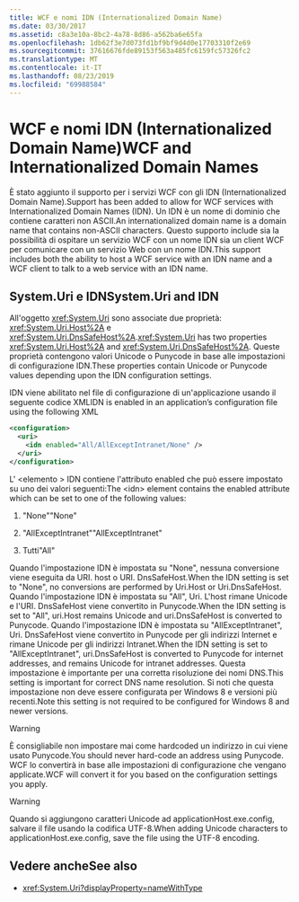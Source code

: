 ```yaml
---
title: WCF e nomi IDN (Internationalized Domain Name)
ms.date: 03/30/2017
ms.assetid: c8a3e10a-8bc2-4a78-8d86-a562ba6e65fa
ms.openlocfilehash: 1db62f3e7d073fd1bf9bf9d4d0e17703310f2e69
ms.sourcegitcommit: 37616676fde89153f563a485fc6159fc57326fc2
ms.translationtype: MT
ms.contentlocale: it-IT
ms.lasthandoff: 08/23/2019
ms.locfileid: "69988584"
---
```

# <a name="wcf-and-internationalized-domain-names"></a><span data-ttu-id="d2368-102">WCF e nomi IDN (Internationalized Domain Name)</span><span class="sxs-lookup"><span data-stu-id="d2368-102">WCF and Internationalized Domain Names</span></span>
<span data-ttu-id="d2368-103">È stato aggiunto il supporto per i servizi WCF con gli IDN (Internationalized Domain Name).</span><span class="sxs-lookup"><span data-stu-id="d2368-103">Support has been added to allow for WCF services with Internationalized Domain Names (IDN).</span></span> <span data-ttu-id="d2368-104">Un IDN è un nome di dominio che contiene caratteri non ASCII.</span><span class="sxs-lookup"><span data-stu-id="d2368-104">An internationalized domain name is a domain name that contains non-ASCII characters.</span></span> <span data-ttu-id="d2368-105">Questo supporto include sia la possibilità di ospitare un servizio WCF con un nome IDN sia un client WCF per comunicare con un servizio Web con un nome IDN.</span><span class="sxs-lookup"><span data-stu-id="d2368-105">This support includes both the ability to host a WCF service with an IDN name and a WCF client to talk to a web service with an IDN name.</span></span>  
  
## <a name="systemuri-and-idn"></a><span data-ttu-id="d2368-106">System.Uri e IDN</span><span class="sxs-lookup"><span data-stu-id="d2368-106">System.Uri and IDN</span></span>  
 <span data-ttu-id="d2368-107">All'oggetto <xref:System.Uri> sono associate due proprietà: <xref:System.Uri.Host%2A> e <xref:System.Uri.DnsSafeHost%2A>.</span><span class="sxs-lookup"><span data-stu-id="d2368-107"><xref:System.Uri> has two properties <xref:System.Uri.Host%2A> and <xref:System.Uri.DnsSafeHost%2A>.</span></span> <span data-ttu-id="d2368-108">Queste proprietà contengono valori Unicode o Punycode in base alle impostazioni di configurazione IDN.</span><span class="sxs-lookup"><span data-stu-id="d2368-108">These properties contain Unicode or Punycode values depending upon the IDN configuration settings.</span></span>  
  
 <span data-ttu-id="d2368-109">IDN viene abilitato nel file di configurazione di un'applicazione usando il seguente codice XML</span><span class="sxs-lookup"><span data-stu-id="d2368-109">IDN is enabled in an application’s configuration file using the following XML</span></span>  
  
```xml  
<configuration>  
  <uri>  
    <idn enabled="All/AllExceptIntranet/None" />  
  </uri>  
</configuration>  
```  
  
 <span data-ttu-id="d2368-110">L' \<elemento > IDN contiene l'attributo enabled che può essere impostato su uno dei valori seguenti:</span><span class="sxs-lookup"><span data-stu-id="d2368-110">The \<idn> element contains the enabled attribute which can be set to one of the following values:</span></span>  
  
1. <span data-ttu-id="d2368-111">"None"</span><span class="sxs-lookup"><span data-stu-id="d2368-111">"None"</span></span>  
  
2. <span data-ttu-id="d2368-112">"AllExceptIntranet"</span><span class="sxs-lookup"><span data-stu-id="d2368-112">"AllExceptIntranet"</span></span>  
  
3. <span data-ttu-id="d2368-113">Tutti</span><span class="sxs-lookup"><span data-stu-id="d2368-113">"All"</span></span>  
  
 <span data-ttu-id="d2368-114">Quando l'impostazione IDN è impostata su "None", nessuna conversione viene eseguita da URI. host o URI. DnsSafeHost.</span><span class="sxs-lookup"><span data-stu-id="d2368-114">When the IDN setting is set to "None", no conversions are performed by Uri.Host or Uri.DnsSafeHost.</span></span> <span data-ttu-id="d2368-115">Quando l'impostazione IDN è impostata su "All", Uri. L'host rimane Unicode e l'URI. DnsSafeHost viene convertito in Punycode.</span><span class="sxs-lookup"><span data-stu-id="d2368-115">When the IDN setting is set to "All", uri.Host remains Unicode and uri.DnsSafeHost is converted to Punycode.</span></span> <span data-ttu-id="d2368-116">Quando l'impostazione IDN è impostata su "AllExceptIntranet", Uri. DnsSafeHost viene convertito in Punycode per gli indirizzi Internet e rimane Unicode per gli indirizzi Intranet.</span><span class="sxs-lookup"><span data-stu-id="d2368-116">When the IDN setting is set to "AllExceptIntranet", uri.DnsSafeHost is converted to Punycode for internet addresses, and remains Unicode for intranet addresses.</span></span> <span data-ttu-id="d2368-117">Questa impostazione è importante per una corretta risoluzione dei nomi DNS.</span><span class="sxs-lookup"><span data-stu-id="d2368-117">This setting is important for correct DNS name resolution.</span></span> <span data-ttu-id="d2368-118">Si noti che questa impostazione non deve essere configurata per Windows 8 e versioni più recenti.</span><span class="sxs-lookup"><span data-stu-id="d2368-118">Note this setting is not required to be configured for Windows 8 and newer versions.</span></span>  
  
> [!WARNING]
> <span data-ttu-id="d2368-119">È consigliabile non impostare mai come hardcoded un indirizzo in cui viene usato Punycode.</span><span class="sxs-lookup"><span data-stu-id="d2368-119">You should never hard-code an address using Punycode.</span></span> <span data-ttu-id="d2368-120">WCF lo convertirà in base alle impostazioni di configurazione che vengano applicate.</span><span class="sxs-lookup"><span data-stu-id="d2368-120">WCF will convert it for you based on the configuration settings you apply.</span></span>  
  
> [!WARNING]
> <span data-ttu-id="d2368-121">Quando si aggiungono caratteri Unicode ad applicationHost.exe.config, salvare il file usando la codifica UTF-8.</span><span class="sxs-lookup"><span data-stu-id="d2368-121">When adding Unicode characters to applicationHost.exe.config, save the file using the UTF-8 encoding.</span></span>  
  
## <a name="see-also"></a><span data-ttu-id="d2368-122">Vedere anche</span><span class="sxs-lookup"><span data-stu-id="d2368-122">See also</span></span>

- <xref:System.Uri?displayProperty=nameWithType>
